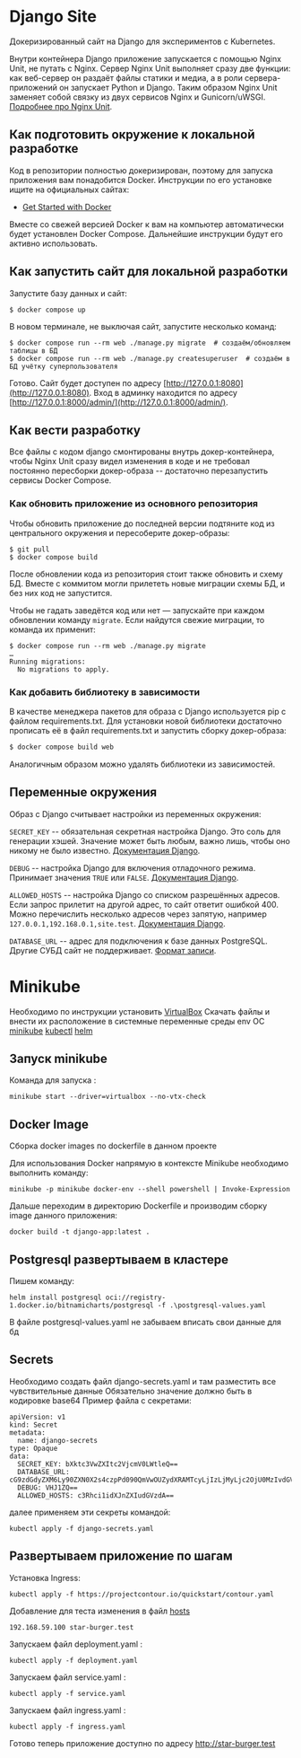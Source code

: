 # Django Site

Докеризированный сайт на Django для экспериментов с Kubernetes.

Внутри контейнера Django приложение запускается с помощью Nginx Unit, не путать с Nginx. Сервер Nginx Unit выполняет сразу две функции: как веб-сервер он раздаёт файлы статики и медиа, а в роли сервера-приложений он запускает Python и Django. Таким образом Nginx Unit заменяет собой связку из двух сервисов Nginx и Gunicorn/uWSGI. [Подробнее про Nginx Unit](https://unit.nginx.org/).

## Как подготовить окружение к локальной разработке

Код в репозитории полностью докеризирован, поэтому для запуска приложения вам понадобится Docker. Инструкции по его установке ищите на официальных сайтах:

- [Get Started with Docker](https://www.docker.com/get-started/)

Вместе со свежей версией Docker к вам на компьютер автоматически будет установлен Docker Compose. Дальнейшие инструкции будут его активно использовать.

## Как запустить сайт для локальной разработки

Запустите базу данных и сайт:

```shell
$ docker compose up
```

В новом терминале, не выключая сайт, запустите несколько команд:

```shell
$ docker compose run --rm web ./manage.py migrate  # создаём/обновляем таблицы в БД
$ docker compose run --rm web ./manage.py createsuperuser  # создаём в БД учётку суперпользователя
```

Готово. Сайт будет доступен по адресу [http://127.0.0.1:8080](http://127.0.0.1:8080). Вход в админку находится по адресу [http://127.0.0.1:8000/admin/](http://127.0.0.1:8000/admin/).

## Как вести разработку

Все файлы с кодом django смонтированы внутрь докер-контейнера, чтобы Nginx Unit сразу видел изменения в коде и не требовал постоянно пересборки докер-образа -- достаточно перезапустить сервисы Docker Compose.

### Как обновить приложение из основного репозитория

Чтобы обновить приложение до последней версии подтяните код из центрального окружения и пересоберите докер-образы:

``` shell
$ git pull
$ docker compose build
```

После обновлении кода из репозитория стоит также обновить и схему БД. Вместе с коммитом могли прилететь новые миграции схемы БД, и без них код не запустится.

Чтобы не гадать заведётся код или нет — запускайте при каждом обновлении команду `migrate`. Если найдутся свежие миграции, то команда их применит:

```shell
$ docker compose run --rm web ./manage.py migrate
…
Running migrations:
  No migrations to apply.
```

### Как добавить библиотеку в зависимости

В качестве менеджера пакетов для образа с Django используется pip с файлом requirements.txt. Для установки новой библиотеки достаточно прописать её в файл requirements.txt и запустить сборку докер-образа:

```sh
$ docker compose build web
```

Аналогичным образом можно удалять библиотеки из зависимостей.

<a name="env-variables"></a>
## Переменные окружения

Образ с Django считывает настройки из переменных окружения:

`SECRET_KEY` -- обязательная секретная настройка Django. Это соль для генерации хэшей. Значение может быть любым, важно лишь, чтобы оно никому не было известно. [Документация Django](https://docs.djangoproject.com/en/3.2/ref/settings/#secret-key).

`DEBUG` -- настройка Django для включения отладочного режима. Принимает значения `TRUE` или `FALSE`. [Документация Django](https://docs.djangoproject.com/en/3.2/ref/settings/#std:setting-DEBUG).

`ALLOWED_HOSTS` -- настройка Django со списком разрешённых адресов. Если запрос прилетит на другой адрес, то сайт ответит ошибкой 400. Можно перечислить несколько адресов через запятую, например `127.0.0.1,192.168.0.1,site.test`. [Документация Django](https://docs.djangoproject.com/en/3.2/ref/settings/#allowed-hosts).

`DATABASE_URL` -- адрес для подключения к базе данных PostgreSQL. Другие СУБД сайт не поддерживает. [Формат записи](https://github.com/jacobian/dj-database-url#url-schema).

# Minikube
Необходимо по инструкции установить [VirtualBox](https://www.virtualbox.org/wiki/Downloads)
Скачать файлы и внести их расположение в системные переменные среды env ОС
[minikube](https://kubernetes.io/ru/docs/tasks/tools/install-minikube/)
[kubectl](https://kubernetes.io/ru/docs/tasks/tools/install-kubectl/)
[helm](https://github.com/helm/helm/releases)

## Запуск minikube
Команда для запуска :
```
minikube start --driver=virtualbox --no-vtx-check
```
## Docker Image 
Сборка docker images по dockerfile в данном проекте

Для использования Docker напрямую в контексте Minikube необходимо выполнить команду:
```
minikube -p minikube docker-env --shell powershell | Invoke-Expression

```
Дальше переходим в директорию Dockerfile и производим сборку image данного приложения:
```
docker build -t django-app:latest .

```
## Postgresql развертываем в кластере
Пишем команду:

```
helm install postgresql oci://registry-1.docker.io/bitnamicharts/postgresql -f .\postgresql-values.yaml
```

В файле postgresql-values.yaml не забываем вписать свои данные для бд


## Secrets
Необходимо создать файл django-secrets.yaml и там разместить все чувствительные данные
Обязательно значение должно быть в кодировке base64
Пример файла с секретами:
```
apiVersion: v1
kind: Secret
metadata:
  name: django-secrets
type: Opaque
data:
  SECRET_KEY: bXktc3VwZXItc2VjcmV0LWtleQ==
  DATABASE_URL: cG9zdGdyZXM6Ly90ZXN0X2s4czpPd090QmVwOUZydXRAMTcyLjIzLjMyLjc2OjU0MzIvdGVzdF9rOHM=
  DEBUG: VHJ1ZQ==
  ALLOWED_HOSTS: c3Rhci1idXJnZXIudGVzdA==

```
далее применяем эти секреты командой:
```
kubectl apply -f django-secrets.yaml
```

## Развертываем приложение по шагам
Установка Ingress:
```
kubectl apply -f https://projectcontour.io/quickstart/contour.yaml
```
Добавление для теста изменения в файл [hosts](https://help.reg.ru/support/dns-servery-i-nastroyka-zony/rabota-s-dns-serverami/fayl-hosts-gde-nakhoditsya-i-kak-yego-izmenit)
```
192.168.59.100 star-burger.test
```

Запускаем файл deployment.yaml :
```
kubectl apply -f deployment.yaml
```

Запускаем файл service.yaml :
```
kubectl apply -f service.yaml
```

Запускаем файл ingress.yaml : 

```
kubectl apply -f ingress.yaml
```
Готово теперь приложение доступно по адресу http://star-burger.test

